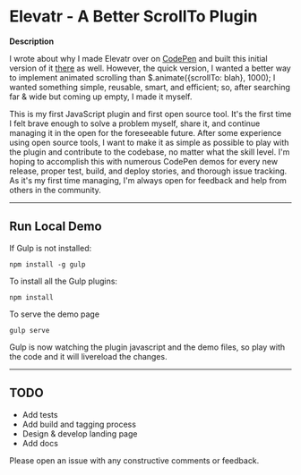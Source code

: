 Elevatr - A Better ScrollTo Plugin
===

**Description**

I wrote about why I made Elevatr over on [CodePen](http://codepen.io/HipsterBrown/blog/building-a-better-scrollto-plugin) and built this initial version of it [there](http://codepen.io/HipsterBrown/pen/LwFEi) as well. However, the quick version, I wanted a better way to implement animated scrolling than $.animate({scrollTo: blah}, 1000); I wanted something simple, reusable, smart, and efficient; so, after searching far & wide but coming up empty, I made it myself.

This is my first JavaScript plugin and first open source tool. It's the first time I felt brave enough to solve a problem myself, share it, and continue managing it in the open for the foreseeable future. After some experience using open source tools, I want to make it as simple as possible to play with the plugin and contribute to the codebase, no matter what the skill level. I'm hoping to accomplish this with numerous CodePen demos for every new release, proper test, build, and deploy stories, and thorough issue tracking. As it's my first time managing, I'm always open for feedback and help from others in the community.


---

Run Local Demo
---

If Gulp is not installed:
```
npm install -g gulp
```


To install all the Gulp plugins:
```
npm install
```

To serve the demo page
```
gulp serve
```

Gulp is now watching the plugin javascript and the demo files, so play with the code and it will livereload the changes.

---

TODO
---

- Add tests
- Add build and tagging process
- Design & develop landing page
- Add docs

Please open an issue with any constructive comments or feedback.
